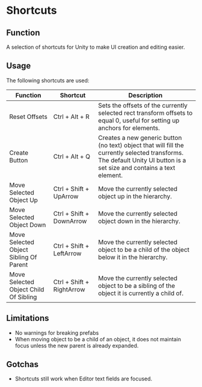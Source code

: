 # Shortcuts
## Function 
A selection of shortcuts for Unity to make UI creation and editing easier.
## Usage
The following shortcuts are used:

Function | Shortcut | Description
--- | --- | ---
Reset Offsets | Ctrl + Alt + R | Sets the offsets of the currently selected rect transform offsets to equal 0, useful for setting up anchors for elements.
Create Button | Ctrl + Alt + Q | Creates a new generic button (no text) object that will fill the currently selected transforms. The default Unity UI button is a set size and contains a text element.
Move Selected Object Up | Ctrl + Shift + UpArrow | Move the currently selected object up in the hierarchy.
Move Selected Object Down | Ctrl + Shift + DownArrow | Move the currently selected object down in the hierarchy.
Move Selected Object Sibling Of Parent | Ctrl + Shift + LeftArrow | Move the currently selected object to be a child of the object below it in the hierarchy.
Move Selected Object Child Of Sibling | Ctrl + Shift + RightArrow | Move the currently selected object to be a sibling of the object it is currently a child of.

## Limitations
- No warnings for breaking prefabs
- When moving object to be a child of an object, it does not maintain focus unless the new parent is already expanded.

## Gotchas
- Shortcuts still work when Editor text fields are focused.